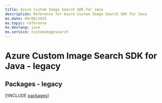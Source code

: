 ```yaml
---
title: Azure Custom Image Search SDK for Java
description: Reference for Azure Custom Image Search SDK for Java
ms.date: 09/08/2025
ms.topic: reference
ms.devlang: java
ms.service: customimagesearch
---
```

# Azure Custom Image Search SDK for Java - legacy
## Packages - legacy
[!INCLUDE [packages](custom-image-search-index.md)]
